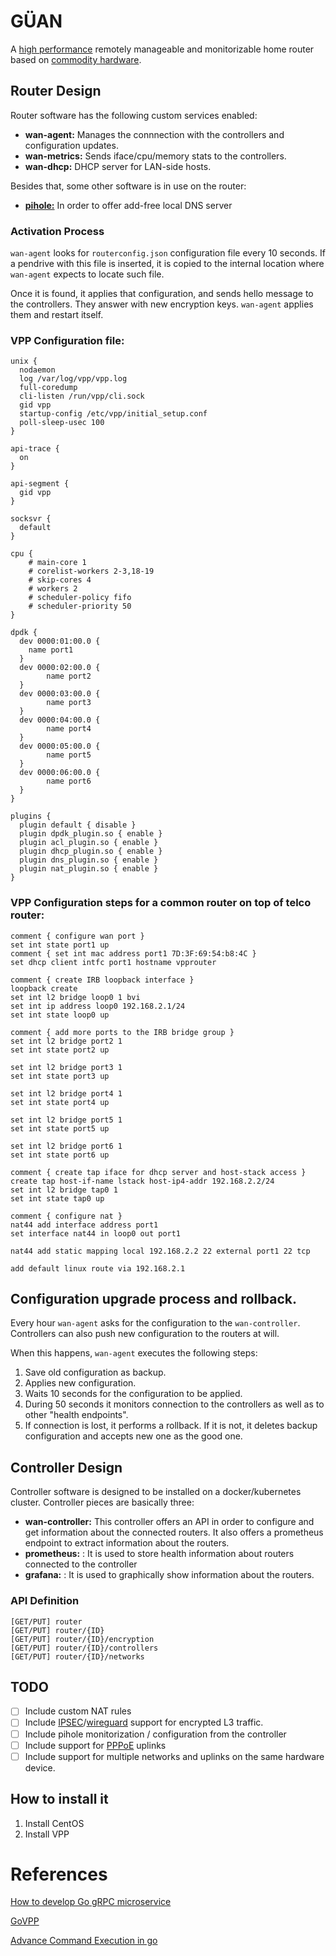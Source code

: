 # GÜAN

A [high performance](https://wiki.fd.io/view/VPP) remotely manageable and monitorizable home router based on [commodity hardware](https://www.amazon.es/Partaker-Firewall-Appliance-Mikrotik-Industrial/dp/B073FBDJYF/).

## Router Design

Router software has the following custom services enabled:
  - **wan-agent:** Manages the connnection with the controllers and configuration updates.
  - **wan-metrics:** Sends iface/cpu/memory stats to the controllers.
  - **wan-dhcp:** DHCP server for LAN-side hosts.

Besides that, some other software is in use on the router:
   - [**pihole:**](https://pi-hole.net) In order to offer add-free local DNS server

### Activation Process

`wan-agent` looks for `routerconfig.json` configuration file every 10 seconds. If a pendrive with this file is inserted, it is copied to the internal location where `wan-agent` expects to locate such file.

Once it is found, it applies that configuration, and sends hello message to the controllers. They answer with new encryption keys. `wan-agent` applies them and restart itself.

### VPP Configuration file:

```
unix {
  nodaemon
  log /var/log/vpp/vpp.log
  full-coredump
  cli-listen /run/vpp/cli.sock
  gid vpp
  startup-config /etc/vpp/initial_setup.conf
  poll-sleep-usec 100
}

api-trace {
  on
}

api-segment {
  gid vpp
}

socksvr {
  default
}

cpu {
	# main-core 1
	# corelist-workers 2-3,18-19
	# skip-cores 4
	# workers 2
	# scheduler-policy fifo
	# scheduler-priority 50
}

dpdk {
  dev 0000:01:00.0 {
	name port1
  }
  dev 0000:02:00.0 {
        name port2
  }
  dev 0000:03:00.0 {
        name port3
  }
  dev 0000:04:00.0 {
        name port4
  }
  dev 0000:05:00.0 {
        name port5
  }
  dev 0000:06:00.0 {
        name port6
  }
}

plugins {
  plugin default { disable }
  plugin dpdk_plugin.so { enable }
  plugin acl_plugin.so { enable }
  plugin dhcp_plugin.so { enable }
  plugin dns_plugin.so { enable }
  plugin nat_plugin.so { enable }
}
```

### VPP Configuration steps for a common router on top of telco router:

```
comment { configure wan port }
set int state port1 up
comment { set int mac address port1 7D:3F:69:54:b8:4C }
set dhcp client intfc port1 hostname vpprouter

comment { create IRB loopback interface }
loopback create
set int l2 bridge loop0 1 bvi
set int ip address loop0 192.168.2.1/24
set int state loop0 up

comment { add more ports to the IRB bridge group }
set int l2 bridge port2 1
set int state port2 up

set int l2 bridge port3 1
set int state port3 up

set int l2 bridge port4 1
set int state port4 up

set int l2 bridge port5 1
set int state port5 up

set int l2 bridge port6 1
set int state port6 up

comment { create tap iface for dhcp server and host-stack access }
create tap host-if-name lstack host-ip4-addr 192.168.2.2/24
set int l2 bridge tap0 1
set int state tap0 up

comment { configure nat }
nat44 add interface address port1
set interface nat44 in loop0 out port1

nat44 add static mapping local 192.168.2.2 22 external port1 22 tcp

add default linux route via 192.168.2.1
```

## Configuration upgrade process and rollback.

Every hour `wan-agent` asks for the configuration to the `wan-controller`. Controllers can also push new configuration to the routers at will.

When this happens, `wan-agent` executes the following steps:
  1. Save old configuration as backup.
  2. Applies new configuration.
  3. Waits 10 seconds for the configuration to be applied.
  4. During 50 seconds it monitors connection to the controllers as well as to other "health endpoints".
  5. If connection is lost, it performs a rollback. If it is not, it deletes backup configuration and accepts new one as the good one.

## Controller Design

Controller software is designed to be installed on a docker/kubernetes cluster. Controller pieces are basically three:
  - **wan-controller:** This controller offers an API in order to configure and get information about the connected routers. It also offers a prometheus endpoint to extract information about the routers.
  - **prometheus:** : It is used to store health information about routers connected to the controller
  - **grafana:** : It is used to graphically show information about the routers.

### API Definition

```
[GET/PUT] router
[GET/PUT] router/{ID}
[GET/PUT] router/{ID}/encryption
[GET/PUT] router/{ID}/controllers
[GET/PUT] router/{ID}/networks
```

## TODO

- [ ] Include custom NAT rules
- [ ] Include [IPSEC](https://wiki.fd.io/view/VPP/IPSec_and_IKEv2)/[wireguard](https://www.wireguard.com) support for encrypted L3 traffic.
- [ ] Include pihole monitorization / configuration from the controller
- [ ] Include support for [PPPoE](https://docs.fd.io/vpp/17.10/clicmd_src_plugins_pppoe.html) uplinks
- [ ] Include support for multiple networks and uplinks on the same hardware device.

## How to install it

 1. Install CentOS
 2. Install VPP
 
# References

[How to develop Go gRPC microservice](https://medium.com/@amsokol.com/tutorial-how-to-develop-go-grpc-microservice-with-http-rest-endpoint-middleware-kubernetes-daebb36a97e9)

[GoVPP](https://github.com/FDio/govpp)

[Advance Command Execution in go](https://blog.kowalczyk.info/article/wOYk/advanced-command-execution-in-go-with-osexec.html)
